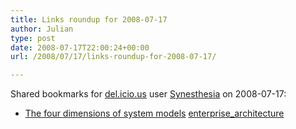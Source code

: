 ```yaml
---
title: Links roundup for 2008-07-17
author: Julian
type: post
date: 2008-07-17T22:00:24+00:00
url: /2008/07/17/links-roundup-for-2008-07-17/

---
```

Shared bookmarks for [del.icio.us][1] user [Synesthesia][2] on 2008-07-17:

  * [The four dimensions of system models][3] 
    [enterprise_architecture][4] </li> </ul>

 [1]: https://del.icio.us/
 [2]: https://del.icio.us/synesthesia
 [3]: https://www.ibm.com/developerworks/rational/library/nov06/ferm
 [4]: https://del.icio.us/synesthesia/enterprise_architecture